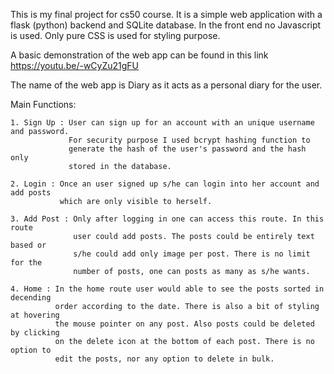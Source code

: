 This is my final project for cs50 course. It is a simple web application
with a flask (python) backend and SQLite database. In the front end
no Javascript is used. Only pure CSS is used for styling purpose.

A basic demonstration of the web app can be found in this link https://youtu.be/-wCyZu21gFU

The name of the web app is Diary as it acts as a personal diary for the user.

Main Functions:

    1. Sign Up : User can sign up for an account with an unique username and password.
                 For security purpose I used bcrypt hashing function to
                 generate the hash of the user's password and the hash only
                 stored in the database.

    2. Login : Once an user signed up s/he can login into her account and add posts
               which are only visible to herself.

    3. Add Post : Only after logging in one can access this route. In this route
                  user could add posts. The posts could be entirely text based or
                  s/he could add only image per post. There is no limit for the
                  number of posts, one can posts as many as s/he wants.

    4. Home : In the home route user would able to see the posts sorted in decending
              order according to the date. There is also a bit of styling at hovering
              the mouse pointer on any post. Also posts could be deleted by clicking
              on the delete icon at the bottom of each post. There is no option to
              edit the posts, nor any option to delete in bulk.

